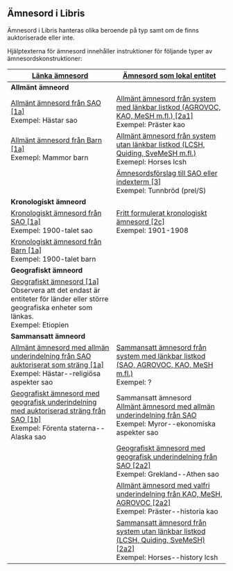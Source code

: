 ## Ämnesord i Libris

Ämnesord i Libris hanteras olika beroende på typ samt om de finns auktoriserade eller inte. 

Hjälptexterna för ämnesord innehåller instruktioner för följande typer av ämnesordskonstruktioner:

| [Länka ämnesord](#lanka-amnesord) | [Ämnesord som lokal entitet](#amnesord-som-lokal-entitet) | 
| ------ |  ----------- |
| **Allmänt ämneord** |  |
| [Allmänt ämnesord från SAO [1a]](#lanka-amnesord) </br>Exempel: Hästar sao | [Allmänt ämnesord från system med länkbar listkod (AGROVOC, KAO, MeSH m.fl.) [2a1]](#amnesord-som-lokal-entitet) </br>Exempel: Präster kao |
| [Allmänt ämnesord från Barn [1a]](#lanka-amnesord) </br>Exemepl: Mammor barn | [Allmänt ämnesord från system utan länkbar listkod (LCSH, Quiding, SveMeSH m.fl.)](#amnesord-som-lokal-entitet) </br>Exemepl: Horses lcsh |
| | [Ämnesordsförslag till SAO eller indexterm [3]](#amnesord-som-lokal-entitet) </br>Exempel: Tunnbröd (prel/S) |
| **Kronologiskt ämneord** |  |
| [Kronologiskt ämnesord från SAO [1a]](#lanka-amnesord) </br>Exempel: 1900-talet sao | [Fritt formulerat kronologiskt ämnesord [2c]](#amnesord-som-lokal-entitet) </br>Exempel: 1901-1908 |
| [Kronologiskt ämnesord från Barn [1a]](#lanka-amnesord) </br>Exempel: 1900-talet barn | |
| **Geografiskt ämneord** |  |
| [Geografiskt ämnesord  [1a]](#lanka-amnesord) </br>Observera att det endast är entiteter för länder eller större geografiska enheter som länkas. </br>Exempel: Etiopien | |
| **Sammansatt ämneord** |  |
| [Allmänt ämnesord med allmän underindelning från SAO auktoriserat som sträng [1a]](#lanka-amnesord) </br>Exempel: Hästar--religiösa aspekter sao | [Sammansatt ämnesord från system med länkbar listkod (SAO, AGROVOC, KAO, MeSH m.fl.)](#amnesord-som-lokal-entitet) </br>Exempel: ? |
| [Geografiskt ämnesord med geografisk underindelning med auktoriserad sträng från SAO [1b]](#lanka-amnesord) </br>Exempel: Förenta staterna--Alaska sao | Sammansatt ämnesord </br>[Allmänt ämnesord med allmän underindelning från SAO](#amnesord-som-lokal-entitet) </br>Exempel: Myror--ekonomiska aspekter sao|
| | [Geografiskt ämnesord med geografisk underindelning från SAO [2a2]](#amnesord-som-lokal-entitet) </br>Exempel: Grekland--Athen sao |
| | [Allmänt ämnesord med valfri underindelning från KAO, MeSH, AGROVOC [2a2]](#amnesord-som-lokal-entitet) </br>Exempel: Präster--historia kao |
| | [Sammansatt ämnesord från system utan länkbar listkod (LCSH, Quiding, SveMeSH) [2a2]](#amnesord-som-lokal-entitet) </br>Exempel: Horses--history lcsh |






